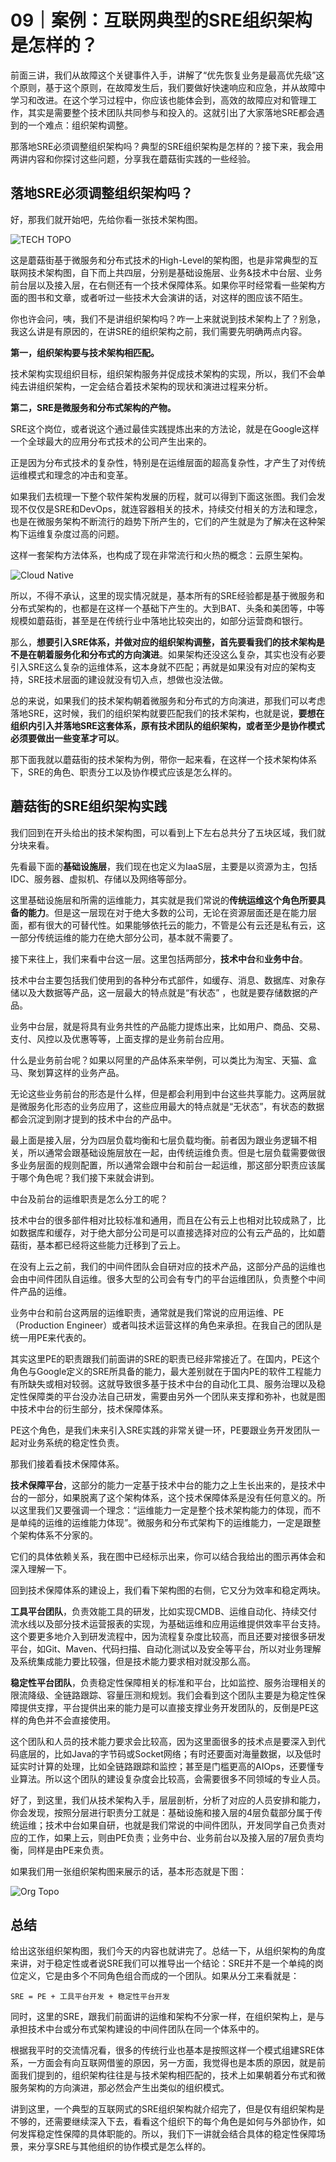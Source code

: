 # 09｜案例：互联网典型的SRE组织架构是怎样的？

前面三讲，我们从故障这个关键事件入手，讲解了“优先恢复业务是最高优先级”这个原则，基于这个原则，在故障发生后，我们要做好快速响应和应急，并从故障中学习和改进。在这个学习过程中，你应该也能体会到，高效的故障应对和管理工作，其实是需要整个技术团队共同参与和投入的。这就引出了大家落地SRE都会遇到的一个难点：组织架构调整。

那落地SRE必须调整组织架构吗？典型的SRE组织架构是怎样的？接下来，我会用两讲内容和你探讨这些问题，分享我在蘑菇街实践的一些经验。



## 落地SRE必须调整组织架构吗？

好，那我们就开始吧，先给你看一张技术架构图。

![TECH TOPO](../images/sre/tech-topo.jpg)

这是蘑菇街基于微服务和分布式技术的High-Level的架构图，也是非常典型的互联网技术架构图，自下而上共四层，分别是基础设施层、业务&技术中台层、业务前台层以及接入层，在右侧还有一个技术保障体系。如果你平时经常看一些架构方面的图书和文章，或者听过一些技术大会演讲的话，对这样的图应该不陌生。

你也许会问，咦，我们不是讲组织架构吗？咋一上来就说到技术架构上了？别急，我这么讲是有原因的，在讲SRE的组织架构之前，我们需要先明确两点内容。

**第一，组织架构要与技术架构相匹配。**

技术架构实现组织目标，组织架构服务并促成技术架构的实现，所以，我们不会单纯去讲组织架构，一定会结合着技术架构的现状和演进过程来分析。

**第二，SRE是微服务和分布式架构的产物。**

SRE这个岗位，或者说这个通过最佳实践提炼出来的方法论，就是在Google这样一个全球最大的应用分布式技术的公司产生出来的。

正是因为分布式技术的复杂性，特别是在运维层面的超高复杂性，才产生了对传统运维模式和理念的冲击和变革。

如果我们去梳理一下整个软件架构发展的历程，就可以得到下面这张图。我们会发现不仅仅是SRE和DevOps，就连容器相关的技术，持续交付相关的方法和理念，也是在微服务架构不断流行的趋势下所产生的，它们的产生就是为了解决在这种架构下运维复杂度过高的问题。

这样一套架构方法体系，也构成了现在非常流行和火热的概念：云原生架构。

![Cloud Native](../images/sre/cloud-native.jpg)

所以，不得不承认，这里的现实情况就是，基本所有的SRE经验都是基于微服务和分布式架构的，也都是在这样一个基础下产生的。大到BAT、头条和美团等，中等规模如蘑菇街，甚至是在传统行业中落地比较突出的，如部分运营商和银行。

那么，**想要引入SRE体系，并做对应的组织架构调整，首先要看我们的技术架构是不是在朝着服务化和分布式的方向演进**。如果架构还没这么复杂，其实也没有必要引入SRE这么复杂的运维体系，这本身就不匹配；再就是如果没有对应的架构支持，SRE技术层面的建设就没有切入点，想做也没法做。

总的来说，如果我们的技术架构朝着微服务和分布式的方向演进，那我们可以考虑落地SRE，这时候，我们的组织架构就要匹配我们的技术架构，也就是说，**要想在组织内引入并落地SRE这套体系，原有技术团队的组织架构，或者至少是协作模式必须要做出一些变革才可以**。

那下面我就以蘑菇街的技术架构为例，带你一起来看，在这样一个技术架构体系下，SRE的角色、职责分工以及协作模式应该是怎么样的。



## 蘑菇街的SRE组织架构实践

我们回到在开头给出的技术架构图，可以看到上下左右总共分了五块区域，我们就分块来看。

先看最下面的**基础设施层**，我们现在也定义为IaaS层，主要是以资源为主，包括IDC、服务器、虚拟机、存储以及网络等部分。

这里基础设施层和所需的运维能力，其实就是我们常说的**传统运维这个角色所要具备的能力**。但是这一层现在对于绝大多数的公司，无论在资源层面还是在能力层面，都有很大的可替代性。如果能够依托云的能力，不管是公有云还是私有云，这一部分传统运维的能力在绝大部分公司，基本就不需要了。

接下来往上，我们来看中台这一层。这里包括两部分，**技术中台**和**业务中台**。

技术中台主要包括我们使用到的各种分布式部件，如缓存、消息、数据库、对象存储以及大数据等产品，这一层最大的特点就是“有状态” ，也就是要存储数据的产品。

业务中台层，就是将具有业务共性的产品能力提炼出来，比如用户、商品、交易、支付、风控以及优惠等等，上面支撑的是业务前台应用。

什么是业务前台呢？如果以阿里的产品体系来举例，可以类比为淘宝、天猫、盒马、聚划算这样的业务产品。

无论这些业务前台的形态是什么样，但是都会利用到中台这些共享能力。这两层就是微服务化形态的业务应用了，这些应用最大的特点就是“无状态”，有状态的数据都会沉淀到刚才提到的技术中台的产品中。

最上面是接入层，分为四层负载均衡和七层负载均衡。前者因为跟业务逻辑不相关，所以通常会跟基础设施层放在一起，由传统运维负责。但是七层负载需要做很多业务层面的规则配置，所以通常会跟中台和前台一起运维，那这部分职责应该属于哪个角色呢？我们接下来就会讲到。

中台及前台的运维职责是怎么分工的呢？

技术中台的很多部件相对比较标准和通用，而且在公有云上也相对比较成熟了，比如数据库和缓存，对于绝大部分公司是可以直接选择对应的公有云产品的，比如蘑菇街，基本都已经将这些能力迁移到了云上。

在没有上云之前，我们的中间件团队会自研对应的技术产品，这部分产品的运维也会由中间件团队自运维。很多大型的公司会有专门的平台运维团队，负责整个中间件产品的运维。

业务中台和前台这两层的运维职责，通常就是我们常说的应用运维、PE（Production Engineer）或者叫技术运营这样的角色来承担。在我自己的团队是统一用PE来代表的。

其实这里PE的职责跟我们前面讲的SRE的职责已经非常接近了。在国内，PE这个角色与Google定义的SRE所具备的能力，最大差别就在于国内PE的软件工程能力有所缺失或相对较弱。这就导致很多基于技术中台的自动化工具、服务治理以及稳定性保障类的平台没办法自己研发，需要由另外一个团队来支撑和弥补，也就是图中技术中台的衍生部分，技术保障体系。

PE这个角色，是我们未来引入SRE实践的非常关键一环，PE要跟业务开发团队一起对业务系统的稳定性负责。



那我们接着看技术保障体系。

**技术保障平台**，这部分的能力一定基于技术中台的能力之上生长出来的，是技术中台的一部分，如果脱离了这个架构体系，这个技术保障体系是没有任何意义的。所以这里我们又要强调一个理念：“运维能力一定是整个技术架构能力的体现，而不是单纯的运维的运维能力体现”。微服务和分布式架构下的运维能力，一定是跟整个架构体系不分家的。

它们的具体依赖关系，我在图中已经标示出来，你可以结合我给出的图示再体会和深入理解一下。

回到技术保障体系的建设上，我们看下架构图的右侧，它又分为效率和稳定两块。

**工具平台团队**，负责效能工具的研发，比如实现CMDB、运维自动化、持续交付流水线以及部分技术运营报表的实现，为基础运维和应用运维提供效率平台支持。这个要更多地介入到研发流程中，因为流程复杂度比较高，而且还要对接很多研发平台，如Git、Maven、代码扫描、自动化测试以及安全等平台，所以对业务理解及系统集成能力要比较强，但是技术能力要求相对就没那么高。

**稳定性平台团队**，负责稳定性保障相关的标准和平台，比如监控、服务治理相关的限流降级、全链路跟踪、容量压测和规划。我们会看到这个团队主要是为稳定性保障提供支撑，平台提供出来的能力是可以直接支撑业务开发团队的，反倒是PE这样的角色并不会直接使用。

这个团队和人员的技术能力要求会比较高，因为这里面很多的技术点是要深入到代码底层的，比如Java的字节码或Socket网络；有时还要面对海量数据，以及低时延实时计算的处理，比如全链路跟踪和监控；甚至是门槛更高的AIOps，还要懂专业算法。所以这个团队的建设复杂度会比较高，会需要很多不同领域的专业人员。

好了，到这里，我们从技术架构入手，层层剖析，分析了对应的人员安排和能力，你会发现，按照分层进行职责分工就是：基础设施和接入层的4层负载部分属于传统运维；技术中台如果自研，也就是我们常说的中间件团队，开发同学自己负责对应的工作，如果上云，则由PE负责；业务中台、业务前台以及接入层的7层负责均衡，同样是由PE来负责。

如果我们用一张组织架构图来展示的话，基本形态就是下图：

![Org Topo](../images/sre/org-topo.jpg)



## 总结

给出这张组织架构图，我们今天的内容也就讲完了。总结一下，从组织架构的角度来讲，对于稳定性或者说SRE我们可以推导出一个结论：SRE并不是一个单纯的岗位定义，它是由多个不同角色组合而成的一个团队。如果从分工来看就是：

`SRE = PE + 工具平台开发 + 稳定性平台开发`

同时，这里的SRE，跟我们前面讲的运维和架构不分家一样，在组织架构上，是与承担技术中台或分布式架构建设的中间件团队在同一个体系中的。

根据我平时的交流情况看，很多的传统行业也基本是按照这样一个模式组建SRE体系，一方面会有向互联网借鉴的原因，另一方面，我觉得也是本质的原因，就是前面我们提到的，组织架构往往是与技术架构相匹配的，技术上如果朝着分布式和微服务架构的方向演进，那必然会产生出类似的组织模式。

讲到这里，一个典型的互联网式的SRE组织架构就介绍完了，但是仅有组织架构是不够的，还需要继续深入下去，看看这个组织下的每个角色是如何与外部协作，如何发挥稳定性保障的具体职能的。所以，我们下一讲就会结合具体的稳定性保障场景，来分享SRE与其他组织的协作模式是怎么样的。
